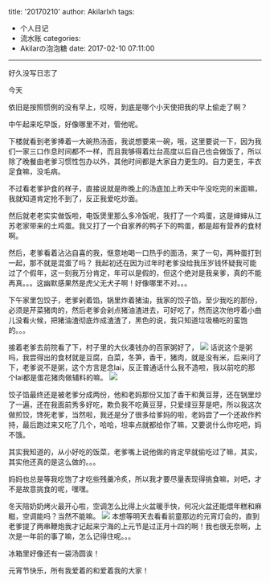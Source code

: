 title: '20170210'
author: Akilarlxh
tags:
  - 个人日记
  - 流水账
categories:
  - Akilarの泡泡糖
date: 2017-02-10 07:11:00
---
好久没写日志了

今天

依旧是按照惯例的没有早上，哎呀，到底是哪个小天使把我的早上偷走了啊？

中午起来吃早饭，好像哪里不对，管他呢。

下楼就看到老爹捧着一大碗热汤面，我说想要来一碗，哦，这里要说一下，因为我们一家三口作息时间都不一样，而且我够得着灶台高度以后自己也会做饭了，所以除了晚餐由老爹习惯性包办以外，其他时间都是大家自力更生的。自力更生，丰衣足食嘛，没毛病。

不过看老爹护食的样子，直接说就是昨晚上的汤底加上昨天中午没吃完的米面嘛，我就知道肯定抢不到了，反正我爱吃炒面。

然后就老老实实做饭啦，电饭煲里那么多冷饭呢，我打了一个鸡蛋，这是婶婶从江苏老家带来的土鸡蛋。我又打了一个自家养的鸭子下的鸭蛋，都是超有营养的食材啊。

然后，老爹看着沾沾自喜的我，惬意地喝一口热乎的面汤，来了一句，两种蛋打到一起，那不就是混蛋了吗？
我起初还在因为过年时老爹没给我压岁钱怀疑我可能过了个假年，这一刻我万分肯定，年可以是假的，但这个绝对是我亲爹，真的不能再真。。。这幽默感果然是虎父无犬子啊！好像哪里不对。。。

下午家里包饺子，老爹剁着馅，锅里炸着猪油，我家的饺子馅，至少我吃的那份，必须是芹菜猪肉的，然后老爹会剁点猪油渣进去，可好吃了，然而这次他哼着小曲儿没看火候，把猪油渣彻底炸成渣渣了，黑色的说，我只知道垃圾桶吃的蛮饱的。。。

接着老爹去前院看了下，村子里的大伙凑钱办的百家粥好了，
![](https://s2.ax1x.com/2019/04/10/AT3Bz8.jpg)
话说这个是粥吗，我尝得出的食材就是豆腐，白菜，冬笋，香干，猪肉，就是没有米，后来问了下，老爹说不是粥，这个方言是念lai，反正普通话什么我不造啦，我以前吃的那个lai都是蛋花猪肉做辅料的嘛。
![](https://s2.ax1x.com/2019/04/10/AT3rQS.jpg)


饺子馅最终还是被老爹分成两份，他和老妈那份又加了香干和黄豆芽，还在锅里炒了一遍，还在我面前秀多好吃，欺负我不吃黄豆芽，只爱绿豆芽是吧，所以我这次做煎饺，馋死老爹，当然啦，我还是分了很多给爹妈的啦，老妈尝了一个还故作矜持，最后跑过来又吃了几个，哈哈，坦率点就都给你了嘛，又要说什么你吃吧，妈不饿。

其实我知道的，从小好吃的饭菜，老爹嘴上说他做的肯定早就偷吃过了嘛，其实，其实他还真的是这么做的。。。

妈妈也总是等我吃饱了才吃些残羹冷炙，所以我才要尽量表现得挑食嘛，对吧，才不是故意挑食的呢，嘿嘿。

冬天陪奶奶烤火最开心啦，空调怎么比得上火盆暖手快，何况火盆还能煨年糕和麻糍，空调能吗？当然不能嘛。
![](https://s2.ax1x.com/2019/04/10/AT3ssg.jpg)
本想等明天去看看前童那边的元宵灯会的，直到老爹提了两串鞭炮我才记起来宁海的上元节是过正月十四的啊！我也很无奈啊，上次是一年前的事了嘛，怎么记得住呢。。。

冰箱里好像还有一袋汤圆诶！

元宵节快乐，所有我爱着的和爱着我的大家！